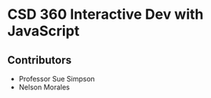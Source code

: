 # CSD 360 Interactive Dev with JavaScript

## Contributors
* Professor Sue Simpson
* Nelson Morales
